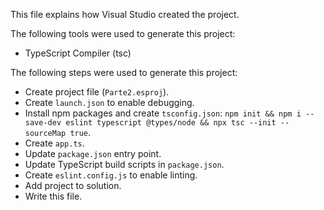This file explains how Visual Studio created the project.

The following tools were used to generate this project:
- TypeScript Compiler (tsc)

The following steps were used to generate this project:
- Create project file (`Parte2.esproj`).
- Create `launch.json` to enable debugging.
- Install npm packages and create `tsconfig.json`: `npm init && npm i --save-dev eslint typescript @types/node && npx tsc --init --sourceMap true`.
- Create `app.ts`.
- Update `package.json` entry point.
- Update TypeScript build scripts in `package.json`.
- Create `eslint.config.js` to enable linting.
- Add project to solution.
- Write this file.
